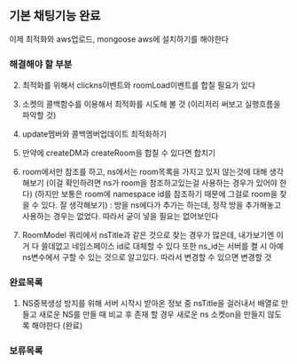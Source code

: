 ## 기본 채팅기능 완료
이제 최적화와 aws업로드, mongoose aws에 설치하기를 해야한다

### 해결해야 할 부분
2. 최적화를 위해서 clickns이벤트와 roomLoad이벤트를 합칠 필요가 있다

3. 소켓의 콜백함수를 이용해서 최적화를 시도해 볼 것 (이리저리 써보고 실행흐름을 파악할 것)

4. update멤버와 콜백멤버업데이트 최적화하기

5. 만약에 createDM과 createRoom을 합칠 수 있다면 합치기

6. room에서만 참조를 하고, ns에서는 room목록을 가지고 있지 않는것에 대해 생각해보기
(이걸 확인하려면 ns가 room을 참조하고있는걸 사용하는 경우가 있어야 한다)
(하지만 보통은 room에 namespace id를 참조하기 때문에 그걸로 room을 찾을 수 있다. 잘 생각해보기)
: 방을 ns에다가 추가는 하는데, 정작 방을 추가해놓고 사용하는 경우는 없었다. 따라서 굳이 넣을 필요는 없어보인다

7. RoomModel 쿼리에서 nsTitle과 같은 것으로 찾는 경우가 많은데, 내가보기엔 이거 다 쓸데없고 네임스페이스 id로 대체할 수 있다
또한 ns_id는 서버를 켤 시 아예 ns변수에서 구할 수 있는 것으로 알고있다. 따라서 변경할 수 있으면 변경할 것

### 완료목록
1. NS중복생성 방지를 위해 서버 시작시 받아온 정보 중 nsTitle을 걸러내서 배열로 만들고
새로운 NS를 만들 때 비교 후 존재 할 경우 새로운 ns 소켓on을 만들지 않도록 해야한다 (완료)


### 보류목록